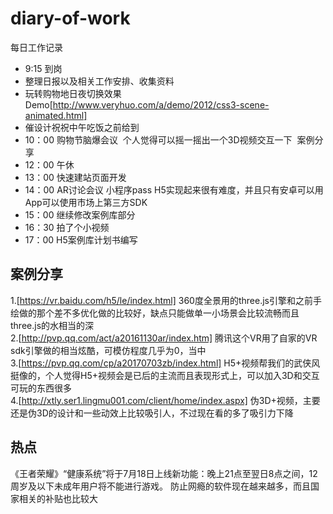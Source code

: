 # diary-of-work
每日工作记录
* 9:15 到岗
* 整理日报以及相关工作安排、收集资料
* 玩转购物地日夜切换效果Demo[http://www.veryhuo.com/a/demo/2012/css3-scene-animated.html]
* 催设计祝祝中午吃饭之前给到
* 10：00 购物节脑爆会议
  个人觉得可以摇一摇出一个3D视频交互一下
  案例分享
* 12：00 午休
* 13：00 快速建站页面开发
* 14：00 AR讨论会议 小程序pass H5实现起来很有难度，并且只有安卓可以用 App可以使用市场上第三方SDK
* 15：00 继续修改案例库部分
* 16：30 拍了个小视频
* 17：00 H5案例库计划书编写


## 案例分享
1.[https://vr.baidu.com/h5/le/index.html]
360度全景用的three.js引擎和之前手绘做的那个差不多优化做的比较好，缺点只能做单一小场景会比较流畅而且three.js的水相当的深<br/>
2.[http://pvp.qq.com/act/a20161130ar/index.htm]
腾讯这个VR用了自家的VR sdk引擎做的相当炫酷，可模仿程度几乎为0，当中<br/>
3.[https://pvp.qq.com/cp/a20170703zb/index.html]
H5+视频帮我们的武侠风挺像的，个人觉得H5+视频会是已后的主流而且表现形式上，可以加入3D和交互可玩的东西很多<br/>
4.[http://xtly.ser1.lingmu001.com/client/home/index.aspx]
伪3D+视频，主要还是伪3D的设计和一些动效上比较吸引人，不过现在看的多了吸引力下降<br/>

## 热点
《王者荣耀》“健康系统”将于7月18日上线新功能：晚上21点至翌日8点之间，12周岁及以下未成年用户将不能进行游戏。
防止网瘾的软件现在越来越多，而且国家相关的补贴也比较大
